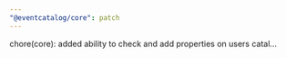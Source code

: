 ```yaml
---
"@eventcatalog/core": patch
---
```


chore(core): added ability to check and add properties on users catal…
